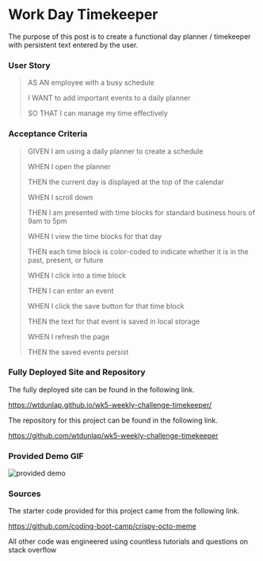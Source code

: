 # Work Day Timekeeper

The purpose of this post is to create a functional day planner / timekeeper with persistent text entered by the user.

### User Story

> AS AN employee with a busy schedule
>
> I WANT to add important events to a daily planner
>
> SO THAT I can manage my time effectively

### Acceptance Criteria

> GIVEN I am using a daily planner to create a schedule
>
> WHEN I open the planner
>
> THEN the current day is displayed at the top of the calendar
>
> WHEN I scroll down
>
> THEN I am presented with time blocks for standard business hours of 9am to 5pm
>
> WHEN I view the time blocks for that day
>
> THEN each time block is color-coded to indicate whether it is in the past, present, or future
>
> WHEN I click into a time block
>
> THEN I can enter an event
>
> WHEN I click the save button for that time block
>
> THEN the text for that event is saved in local storage
>
> WHEN I refresh the page
>
> THEN the saved events persist

### Fully Deployed Site and Repository

The fully deployed site can be found in the following link.

https://wtdunlap.github.io/wk5-weekly-challenge-timekeeper/

The repository for this project can be found in the following link.

https://github.com/wtdunlap/wk5-weekly-challenge-timekeeper

### Provided Demo GIF

![provided demo](../assets/images/05-third-party-apis-homework-demo.gif)

### Sources

The starter code provided for this project came from the following link.

https://github.com/coding-boot-camp/crispy-octo-meme

All other code was engineered using countless tutorials and questions on stack overflow
